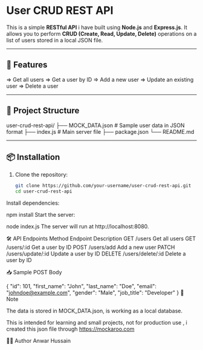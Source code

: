# User CRUD REST API

This is a simple **RESTful API** i have built using **Node.js** and **Express.js**. It allows you to perform **CRUD (Create, Read, Update, Delete)** operations on a list of users stored in a local JSON file.

---

## 🚀 Features

=> Get all users
=> Get a user by ID
=> Add a new user
=> Update an existing user
=> Delete a user

---

## 📁 Project Structure

user-crud-rest-api/
├── MOCK_DATA.json # Sample user data in JSON format
├── index.js # Main server file
├── package.json
└── README.md

---

## 📦 Installation

1. Clone the repository:
   ```bash
   git clone https://github.com/your-username/user-crud-rest-api.git
   cd user-crud-rest-api
Install dependencies:

npm install
Start the server:

node index.js
The server will run at http://localhost:8080.

🛠️ API Endpoints
Method	Endpoint	Description
GET	    /users	    Get all users
GET	    /users/:id	Get a user by ID
POST	/users/add	Add a new user
PATCH	/users/update/:id	Update a user by ID
DELETE	/users/delete/:id	Delete a user by ID

📥 Sample POST Body

{
  "id": 101,
  "first_name": "John",
  "last_name": "Doe",
  "email": "johndoe@example.com",
  "gender": "Male",
  "job_title": "Developer"
}
📌 Note

The data is stored in MOCK_DATA.json, is working as a local database.

This is intended for learning and small projects, not for production use , i created this json file through https://mockaroo.com


🧑‍💻 Author
Anwar Hussain
